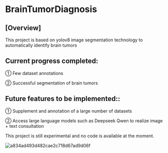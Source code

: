 # BrainTumorDiagnosis
## [Overview]
This project is based on yolov8 image segmentation technology to automatically identify brain tumors

## Current progress completed:
① Few dataset annotations

② Successful segmentation of brain tumors

## Future features to be implemented::
① Supplement and annotation of a large number of datasets

② Access large language models such as Deepseek Qwen to realize image + text consultation

This project is still experimental and no code is available at the moment.

![a834ad493d482cae2c718d67ad9d06f](https://github.com/user-attachments/assets/a6d38209-fb9f-46d6-a691-0441fb292152)
